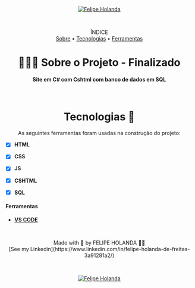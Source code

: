 <p align="center">
   <a href="https://www.linkedin.com/in/felipe-holanda-de-freitas-3a91281a2/">
      <img alt="Felipe Holanda" src="https://img.shields.io/badge/-Felipe Holanda-blue?style=flat&logo=Linkedin&logoColor=bluee" />
   </a>
</p>

<br>

<p align="center">ÍNDICE<br>
<a href="#sobre">Sobre</a> •
<a href="#Tecnologias-">Tecnologias</a> •
<a href="#Ferramentas">Ferramentas</a></p>

<h1 align="center"> 👨🏻‍💻 Sobre o Projeto - Finalizado</h1>
<h4 align="center">Site em C# com Cshtml com banco de dados em SQL</h4>

<br>

  <h1 align="center"> Tecnologias 🚀</h1>

  <p align="center">As seguintes ferramentas foram usadas na construção do projeto: </p>

  <p text-align="center"> 
   
   - [x] **HTML**
                    
   - [x] **CSS**
                    
   - [x] **JS**
                    
   - [x] **CSHTML**
                    
   - [x] **SQL**
   
  </p>

  #### Ferramentas

  - [**VS CODE**](https://code.visualstudio.com/)

<br>

  <p align="center">Made with 💜 by FELIPE HOLANDA 👋🏻 <br>[See my Linkedin](https://www.linkedin.com/in/felipe-holanda-de-freitas-3a91281a2/)</p>
  
<br>

<p align="center">
   <a href="https://www.linkedin.com/in/felipe-holanda-de-freitas-3a91281a2/">
      <img alt="Felipe Holanda" src="https://img.shields.io/badge/-Felipe Holanda-blue?style=flat&logo=Linkedin&logoColor=bluee" />
   </a>
</p>
<br>
